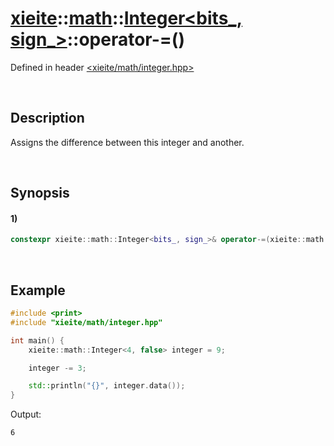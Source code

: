 # [xieite](../../../../../xieite.md)\:\:[math](../../../../../math.md)\:\:[Integer<bits_, sign_>](../../../../integer.md)\:\:operator-=\(\)
Defined in header [<xieite/math/integer.hpp>](../../../../../../../include/xieite/math/integer.hpp)

&nbsp;

## Description
Assigns the difference between this integer and another.

&nbsp;

## Synopsis
#### 1)
```cpp
constexpr xieite::math::Integer<bits_, sign_>& operator-=(xieite::math::Integer<bits_, sign_> subtrahend) noexcept;
```

&nbsp;

## Example
```cpp
#include <print>
#include "xieite/math/integer.hpp"

int main() {
    xieite::math::Integer<4, false> integer = 9;

    integer -= 3;

    std::println("{}", integer.data());
}
```
Output:
```
6
```
